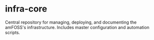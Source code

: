 # infra-core
Central repository for managing, deploying, and documenting the amFOSS's infrastructure. Includes master configuration and automation scripts.
